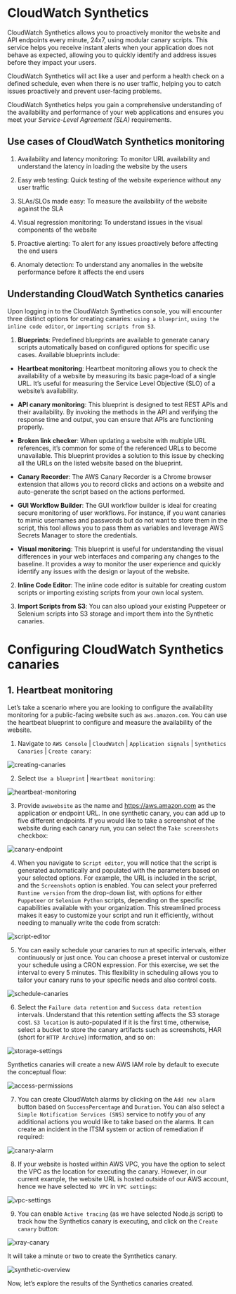 # CloudWatch Synthetics

CloudWatch Synthetics allows you to proactively monitor the website and API endpoints every minute, 24x7, using modular canary scripts. This service helps you receive instant alerts when your application does not behave as expected, allowing you to quickly identify and address issues before they impact your users.

CloudWatch Synthetics will act like a user and perform a health check on a defined schedule, even when there is no user traffic, helping you to catch issues proactively and prevent user-facing problems.

CloudWatch Synthetics helps you gain a comprehensive understanding of the availability and performance of your web applications and ensures you meet your _Service-Level Agreement (SLA)_ requirements.

## Use cases of CloudWatch Synthetics monitoring

1. Availability and latency monitoring: To monitor URL availability and understand the latency in loading the website by the users

2. Easy web testing: Quick testing of the website experience without any user traffic

3. SLAs/SLOs made easy: To measure the availability of the website against the SLA

4. Visual regression monitoring: To understand issues in the visual components of the website

5. Proactive alerting: To alert for any issues proactively before affecting the end users

6. Anomaly detection: To understand any anomalies in the website performance before it affects the end users

## Understanding CloudWatch Synthetics canaries

Upon logging in to the CloudWatch Synthetics console, you will encounter three distinct options for creating canaries: `using a blueprint`, `using the inline code editor`, or `importing scripts from S3`.

1. **Blueprints**: Predefined blueprints are available to generate canary scripts automatically based on configured options for specific use cases. Available blueprints include:

  - **Heartbeat monitoring**: Heartbeat monitoring allows you to check the availability of a website by measuring its basic page-load of a single URL. It’s useful for measuring the Service Level Objective (SLO) of a website’s availability.

  - **API canary monitoring**: This blueprint is designed to test REST APIs and their availability. By invoking the methods in the API and verifying the response time and output, you can ensure that APIs are functioning properly.

  - **Broken link checker**: When updating a website with multiple URL references, it’s common for some of the referenced URLs to become unavailable. This blueprint provides a solution to this issue by checking all the URLs on the listed website based on the blueprint.

  - **Canary Recorder**: The AWS Canary Recorder is a Chrome browser extension that allows you to record clicks and actions on a website and auto-generate the script based on the actions performed.

  - **GUI Workflow Builder**: The GUI workflow builder is ideal for creating secure monitoring of user workflows. For instance, if you want canaries to mimic usernames and passwords but do not want to store them in the script, this tool allows you to pass them as variables and leverage AWS Secrets Manager to store the credentials.

  - **Visual monitoring**: This blueprint is useful for understanding the visual differences in your web interfaces and comparing any changes to the baseline. It provides a way to monitor the user experience and quickly identify any issues with the design or layout of the website.

2. **Inline Code Editor**: The inline code editor is suitable for creating custom scripts or importing existing scripts from your own local system.

3. **Import Scripts from S3**: You can also upload your existing Puppeteer or Selenium scripts into S3 storage and import them into the Synthetic canaries.

# Configuring CloudWatch Synthetics canaries

## 1. Heartbeat monitoring

Let’s take a scenario where you are looking to configure the availability monitoring for a public-facing website such as `aws.amazon.com`. You can use the heartbeat blueprint to configure and measure the availability of the website.

1. Navigate to `AWS Console` | `CloudWatch` | `Application signals` | `Synthetics Canaries` | `Create canary`:

![creating-canaries](/images/creating-canaries.png)

2. Select `Use a blueprint` | `Heartbeat monitoring`:

![heartbeat-monitoring](/images/heartbeat-monitoring.png)

3. Provide `awswebsite` as the name and https://aws.amazon.com as the application or endpoint URL. In one synthetic canary, you can add up to five different endpoints. If you would like to take a screenshot of the website during each canary run, you can select the `Take screenshots` checkbox:

![canary-endpoint](/images/canary-endpoint.png)

4. When you navigate to `Script editor`, you will notice that the script is generated automatically and populated with the parameters based on your selected options. For example, the URL is included in the script, and the `Screenshots` option is enabled. You can select your preferred `Runtime version` from the drop-down list, with options for either `Puppeteer` or `Selenium Python` scripts, depending on the specific capabilities available with your organization. This streamlined process makes it easy to customize your script and run it efficiently, without needing to manually write the code from scratch:

![script-editor](/images/script-editor.png)

5. You can easily schedule your canaries to run at specific intervals, either continuously or just once. You can choose a preset interval or customize your schedule using a CRON expression. For this exercise, we set the interval to every 5 minutes. This flexibility in scheduling allows you to tailor your canary runs to your specific needs and also control costs.

![schedule-canaries](/images/schedule-canaries.png)

6. Select the `Failure data retention` and `Success data retention` intervals. Understand that this retention setting affects the S3 storage cost. `S3 location` is auto-populated if it is the first time, otherwise, select a bucket to store the canary artifacts such as screenshots, HAR (short for `HTTP Archive`) information, and so on:

![storage-settings](/images/storage-settings.png)

Synthetics canaries will create a new AWS IAM role by default to execute the conceptual flow:

![access-permissions](/images/access-permissions.png)

7. You can create CloudWatch alarms by clicking on the `Add new alarm` button based on `SuccessPercentage` and `Duration`. You can also select a `Simple Notification Services (SNS)` service to notify you of any additional actions you would like to take based on the alarms. It can create an incident in the ITSM system or action of remediation if required:

![canary-alarm](/images/canary-alarm.png)

8. If your website is hosted within AWS VPC, you have the option to select the VPC as the location for executing the canary. However, in our current example, the website URL is hosted outside of our AWS account, hence we have selected `No VPC` in `VPC settings`:

![vpc-settings](/images/vpc-settings.png)

9. You can enable `Active tracing` (as we have selected Node.js script) to track how the Synthetics canary is executing, and click on the `Create canary` button:

![xray-canary](/images/xray-canary.png)

It will take a minute or two to create the Synthetics canary.

![synthetic-overview](/images/synthetic-overview.png)

Now, let’s explore the results of the Synthetics canaries created.